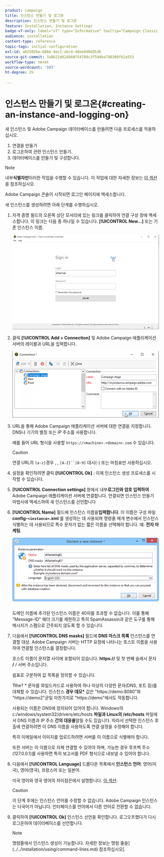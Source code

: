 ```yaml
---
product: campaign
title: 인스턴스 만들기 및 로그온
description: 인스턴스 만들기 및 로그온
feature: Installation, Instance Settings
badge-v7-only: label="v7" type="Informative" tooltip="Campaign Classic v7에만 적용"
audience: installation
content-type: reference
topic-tags: initial-configuration
exl-id: a025026e-688e-4ec1-abc4-40ee040d2b3b
source-git-commit: 3a9b21d626b60754789c3f594ba798309f62a553
workflow-type: tm+mt
source-wordcount: '593'
ht-degree: 2%

---
```


# 인스턴스 만들기 및 로그온{#creating-an-instance-and-logging-on}



새 인스턴스 및 Adobe Campaign 데이터베이스를 만들려면 다음 프로세스를 적용하십시오.

1. 연결을 만들기
1. 로그온하여 관련 인스턴스 만들기.
1. 데이터베이스를 만들기 및 구성합니다.

>[!NOTE]
>
>내부&#x200B;**식별자만**&#x200B;이러한 작업을 수행할 수 있습니다. 이 작업에 대한 자세한 정보는 [이 섹션](../../installation/using/configuring-campaign-server.md#internal-identifier)을 참조하십시오.

Adobe Campaign 콘솔이 시작되면 로그인 페이지에 액세스합니다.

새 인스턴스를 생성하려면 아래 단계를 수행하십시오.

1. 자격 증명 필드의 오른쪽 상단 모서리에 있는 링크를 클릭하여 연결 구성 창에 액세스합니다. 이 링크는 다음 중 하나일 수 있습니다. **[!UICONTROL New...]** 또는 기존 인스턴스 이름.

   ![](assets/s_ncs_install_define_connection_01.png)

1. 클릭 **[!UICONTROL Add > Connection]** 및 Adobe Campaign 애플리케이션 서버의 레이블과 URL을 입력합니다.

   ![](assets/s_ncs_install_define_connection_02.png)

1. URL을 통해 Adobe Campaign 애플리케이션 서버에 대한 연결을 지정합니다. DNS나 기기의 별칭 또는 IP 주소를 사용합니다.

   예를 들어 URL 형식을 사용할 `https://<machine>.<domain>.com` 수 있습니다.

   >[!CAUTION]
   >
   >연결 URL의 `[a-z]`경우 , , `[A-Z]``[0-9]` 대시(-) 또는 마침표만 사용하십시오.

1. 설정을 확인하려면 클릭 **[!UICONTROL Ok]** : 이제 인스턴스 생성 프로세스를 시작할 수 있습니다.
1. **[!UICONTROL Connection settings]** 창에서 내부&#x200B;**로그인와 암호 입력하여** Adobe Campaign 애플리케이션 서버에 연결합니다. 연결되면 인스턴스 만들기 마법사에 액세스하여 새 인스턴스를 선언합니다
1. **[!UICONTROL Name]** 필드에 인스턴스 이름을&#x200B;**입력합니다**. 이 이름은 구성 파일 **config-`<instance>`.xml** 를 생성하는 데 사용되며 명령줄 매개 변수에서 인스턴스 식별하는 데 사용되므로 특수 문자가 없는 짧은 이름을 선택해야 합니다. 예: **전자 마케팅**.

   ![](assets/s_ncs_install_create_instance.png)

   도메인 이름에 추가된 인스턴스 이름은 40자를 초과할 수 없습니다. 이를 통해 &quot;Message-ID&quot; 헤더 크기를 제한하고 특히 SpamAssassin과 같은 도구를 통해 메시지가 스팸으로 간주되지 않도록 할 수 있습니다.

1. 다음에서 **[!UICONTROL DNS masks]** 필드에 **DNS 마스크 목록** 인스턴스를 연결할 대상. Adobe Campaign 서버는 HTTP 요청에 나타나는 호스트 이름을 사용하여 연결할 인스턴스를 결정합니다.

   호스트 이름이 문자열 사이에 포함되어 있습니다. **https://** 및 첫 번째 슬래시 문자 **/** / 서버 주소입니다.

   쉼표로 구분하여 값 목록을 정의할 수 있습니다.

   Tthe? &#42; 문자를 와일드카드로 사용하여 하나 이상의 다양한 문자(DNS, 포트 등)를 대체할 수 있습니다. 인스턴스 **경우 데모&#42;** 값은 &quot;https://demo:8080&quot;와 &quot;https://demo2&quot;균일 마찬가지로 &quot;https://demo&quot;에서도 작동합니다.

   사용되는 이름은 DNS에 정의되어 있어야 합니다. Windows의 c:/windows/system32/drivers/etc/hosts **파일과 Linux의 /etc/hosts** 파일에서 DNS 이름과 IP 주소 **간의 대응을**&#x200B;알릴 수도 있습니다. 따라서 선택한 인스턴스 호출에 연결하려면 이 DNS 이름을 사용하도록 연결 설정을 수정해야 합니다.

   특히 이메일에서 이미지를 업로드하려면 서버를 이 이름으로 식별해야 합니다.

   또한 서버는 이 이름으로 자체 연결할 수 있어야 하며, 가능한 경우 루프백 주소 (127.0.0.1)를 사용하면 특히 보고서를 PDF 형식으로 내보낼 수 있어야 합니다.

1. 다음에서 **[!UICONTROL Language]** 드롭다운 목록에서 **인스턴스 언어**: 영어(미국), 영어(영국), 프랑스어 또는 일본어.

   미국 영어와 영국 영어의 차이점은에서 설명합니다. [이 섹션](../../platform/using/adobe-campaign-workspace.md#date-and-time).

   >[!CAUTION]
   >
   >이 단계 후에는 인스턴스 언어를 수정할 수 없습니다. Adobe Campaign 인스턴스는 다국어가 아닙니다. 인터페이스를 언어에서 다른 언어로 전환할 수 없습니다.

1. 클릭하여 **[!UICONTROL Ok]** 인스턴스 선언을 확인합니다. 로그오프했다가 다시 로그온하여 데이터베이스를 선언합니다.

   >[!NOTE]
   >
   >명령줄에서 인스턴스 생성이 가능합니다. 자세한 정보는 명령 줄을](../../installation/using/command-lines.md) 참조하십시오[.
